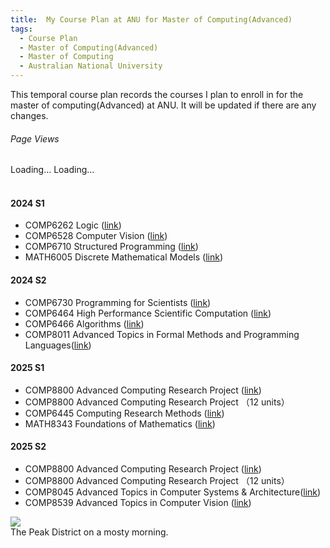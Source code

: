 ```yaml
---
title:  My Course Plan at ANU for Master of Computing(Advanced)
tags:
  - Course Plan
  - Master of Computing(Advanced)
  - Master of Computing
  - Australian National University
---
```


This temporal course plan records the courses I plan to enroll in for the master of computing(Advanced) at ANU. 
It will be updated if there are any changes.


<!--more-->

<div class="page-views-container">
        <h6>Page Views</h6>
        <span id="page-views-today">Loading...</span>
        <span id="page-views">Loading...</span>
</div>
<br>

#### 2024 S1
- COMP6262 Logic ([link](https://programsandcourses.anu.edu.au/course/comp6262))
- COMP6528 Computer Vision ([link](https://programsandcourses.anu.edu.au/2024/course/COMP6528))
- COMP6710 Structured Programming ([link](https://programsandcourses.anu.edu.au/2024/course/COMP6710))
- MATH6005 Discrete Mathematical Models ([link](https://programsandcourses.anu.edu.au/2024/course/MATH6005))

#### 2024 S2
- COMP6730 Programming for Scientists ([link](https://programsandcourses.anu.edu.au/2024/course/COMP6730))
- COMP6464 High Performance Scientific Computation ([link](https://programsandcourses.anu.edu.au/2024/course/COMP6464))
- COMP6466 Algorithms ([link](https://programsandcourses.anu.edu.au/2024/course/COMP6466))
- COMP8011 Advanced Topics in Formal Methods and Programming Languages([link](https://programsandcourses.anu.edu.au/2024/course/COMP8011))

#### 2025 S1
- COMP8800 Advanced Computing Research Project ([link](https://programsandcourses.anu.edu.au/2024/course/COMP8300))
- COMP8800 Advanced Computing Research Project （12 units）
- COMP6445 Computing Research Methods ([link](https://programsandcourses.anu.edu.au/course/comp6445))
- MATH8343 Foundations of Mathematics ([link](https://programsandcourses.anu.edu.au/2024/course/MATH8343))

#### 2025 S2
- COMP8800 Advanced Computing Research Project ([link](https://programsandcourses.anu.edu.au/course/comp8800))
- COMP8800 Advanced Computing Research Project （12 units）
- COMP8045 Advanced Topics in Computer Systems & Architecture([link](https://programsandcourses.anu.edu.au/course/comp8045))
- COMP8539 Advanced Topics in Computer Vision ([link](https://programsandcourses.anu.edu.au/course/comp8539))

<body data-article-id="post-my-course-plan">
</body>

<div class="card mb-3">
    <img class="card-img-top" src="https://drscdn.500px.org/photo/127767019/q%3D80_m%3D1500/v2?webp=true&sig=dd1fa4580c459472969cd4992068922f311f12cf263cf08b39615cfc1812286b"/>
    <div class="card-body bg-light">
        <div class="card-text">
            The Peak District on a mosty morning.
        </div>
    </div>
</div>



